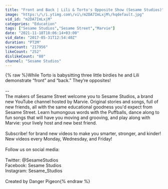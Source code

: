 ```yaml
---
title: "Front and Back | Lili & Torto's Opposite Show (Sesame Studios)"
image: "https:\/\/i.ytimg.com\/vi\/m2DA7ImLxjM\/hqdefault.jpg"
vid_id: "m2DA7ImLxjM"
categories: "Education"
tags: ["Sesame Studios","Sesame Street","Marvie"]
date: "2021-11-18T18:06:14+03:00"
vid_date: "2017-05-31T12:54:40Z"
duration: "PT2M"
viewcount: "217956"
likeCount: "252"
dislikeCount: "80"
channel: "Sesame Studios"
---
```

{% raw %}While Torto is babysitting three little birdies he and Lili demonstrate “front” and “back.” They’re opposites!  <br /><br />--<br />The makers of Sesame Street welcome you to Sesame Studios, a brand new YouTube channel hosted by Marvie. Original stories and songs, full of new friends, all with the same educational goodness you'd expect from Sesame Street. Learn humongous words with the Puffballs, dance along to fun songs that will have you moving and grooving, and play along with Marvie: your lively host and new best friend. <br /><br />Subscribe! for brand new videos to make you smarter, stronger, and kinder! New videos every Monday, Wednesday, and Friday!<br /><br />Follow us on social media: <br /><br />Twitter: @SesameStudios<br />Facebook: Sesame Studios<br />Instagram: Sesame_Studios<br /><br />Created by Danger Pigeon{% endraw %}
